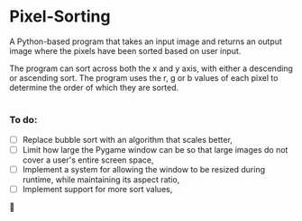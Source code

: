 # Pixel-Sorting
A Python-based program that takes an input image and returns an output image where the pixels have been sorted based on user input.

The program can sort across both the x and y axis, with either a descending or ascending sort. The program uses the r, g or b values of each pixel to determine the order of which they are sorted.
#
### To do:
- [ ] Replace bubble sort with an algorithm that scales better,
- [ ] Limit how large the Pygame window can be so that large images do not cover a user's entire screen space,
- [ ] Implement a system for allowing the window to be resized during runtime, while maintaining its aspect ratio,
- [ ] Implement support for more sort values,

🦆
